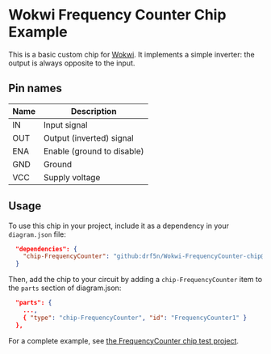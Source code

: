 # Wokwi Frequency Counter Chip Example

This is a basic custom chip for [Wokwi](https://wokwi.com/). It implements a simple inverter: the output is always opposite to the input.

## Pin names

| Name | Description               |
| ---- | ------------------------  |
| IN   | Input signal              |
| OUT  | Output (inverted) signal  |
| ENA  | Enable (ground to disable) |
| GND  | Ground                    |
| VCC  | Supply voltage            |

## Usage

To use this chip in your project, include it as a dependency in your `diagram.json` file:

```json
  "dependencies": {
    "chip-FrequencyCounter": "github:drf5n/Wokwi-FrequencyCounter-chip@1.0.0"
  }
```

Then, add the chip to your circuit by adding a `chip-FrequencyCounter` item to the `parts` section of diagram.json:

```json
  "parts": {
    ...,
    { "type": "chip-FrequencyCounter", "id": "FrequencyCounter1" }
  },
```

For a complete example, see [the FrequencyCounter chip test project](https://wokwi.com/projects/406335146945275905).

